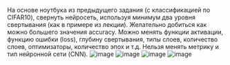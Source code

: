 На основе ноутбука из предыдущего задания (с классификацией по CIFAR10), свернуть нейросеть, используя минимум два уровня свертывания (как в примере из лекции). Желательно добиться как можно большего значения accuracy. Можно менять функции активации, функцию ошибки (loss), глубину свертывания, типы слоев, количество слоев, оптимизаторы, количество эпох и т.д. Нельзя менять метрику и тип нейронной сети (CNN).
![image](https://github.com/kirflex/CV3/assets/64078476/945618b7-c2da-4168-a469-77c73666a9d8)
![image](https://github.com/kirflex/CV3/assets/64078476/c6f63db8-32ca-47c4-900d-5cc5973b1934)
![image](https://github.com/kirflex/CV3/assets/64078476/9f524ce8-fc95-42a3-b966-26db3e53a4cc)
![image](https://github.com/kirflex/CV3/assets/64078476/61ea87c3-a7f3-4d6b-9887-d33a2a800ac3)
